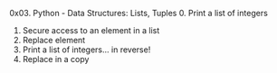 0x03. Python - Data Structures: Lists, Tuples
0. Print a list of integers
1. Secure access to an element in a list
2. Replace element
3. Print a list of integers... in reverse!
4. Replace in a copy

